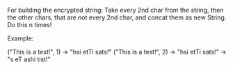 For building the encrypted string:
Take every 2nd char from the string, then the other chars, that are not every 2nd char, and concat them as new String.
Do this n times!

Example:

("This is a test!", 1) -> "hsi  etTi sats!"
("This is a test!", 2) -> "hsi  etTi sats!" -> "s eT ashi tist!"
